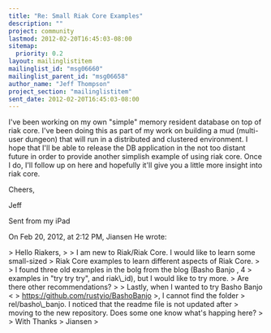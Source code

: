 ```yaml
---
title: "Re: Small Riak Core Examples"
description: ""
project: community
lastmod: 2012-02-20T16:45:03-08:00
sitemap:
  priority: 0.2
layout: mailinglistitem
mailinglist_id: "msg06660"
mailinglist_parent_id: "msg06658"
author_name: "Jeff Thompson"
project_section: "mailinglistitem"
sent_date: 2012-02-20T16:45:03-08:00
---
```



I've been working on my own "simple" memory resident database on top
of riak core. I've been doing this as part of my work on building a
mud (multi-user dungeon) that will run in a distributed and clustered
environment. I hope that I'll be able to release the DB application in
the not too distant future in order to provide another simplish
example of using riak core. Once I do, I'll follow up on here and
hopefully it'll give you a little more insight into riak core.

Cheers,

Jeff


Sent from my iPad

On Feb 20, 2012, at 2:12 PM, Jiansen He  wrote:

&gt; Hello Riakers,
&gt;
&gt; I am new to Riak/Riak Core. I would like to learn some small-sized
&gt; Riak Core examples to learn different aspects of Riak Core.
&gt;
&gt; I found three old examples in the bolg from the blog (Basho Banjo , 4
&gt; examples in "try try try", and riak\\_id), but I would like to try more.
&gt; Are there other recommendations?
&gt;
&gt; Lastly, when I wanted to try Basho Banjo &lt;
&gt; https://github.com/rustyio/BashoBanjo &gt;, I cannot find the folder
&gt; rel/basho\\_banjo. I noticed that the readme file is not updated after
&gt; moving to the new repository. Does some one know what's happing here?
&gt;
&gt; With Thanks
&gt; Jiansen
&gt;

